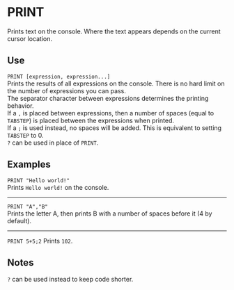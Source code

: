 # PRINT #
Prints text on the console. Where the text appears depends on the current cursor location.

## Use ##
`PRINT [expression, expression...]`  
Prints the results of all expressions on the console.
There is no hard limit on the number of expressions you can pass.  
The separator character between expressions determines the printing behavior.  
If a `,` is placed between expressions, then a number of spaces
(equal to `TABSTEP`) is placed between the expressions when printed.  
If a `;` is used instead, no spaces will be added. This is equivalent to setting `TABSTEP` to 0.  
`?` can be used in place of `PRINT`.

## Examples ##
`PRINT "Hello world!"`  
Prints `Hello world!` on the console.
- - -
`PRINT "A","B"`  
Prints the letter A, then prints B
with a number of spaces before it (4 by default).
- - -
`PRINT 5+5;2`
Prints `102`.

## Notes ##
`?` can be used instead to keep code shorter.
